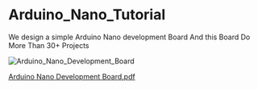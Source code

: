 # Arduino_Nano_Tutorial
We design a simple Arduino Nano development Board And this Board Do More Than 30+ Projects

![Arduino_Nano_Development_Board](https://github.com/PrateekSinghRajput/Arduino_Nano_Tutorial/assets/92904643/6de81495-3696-4ee0-9111-4427ad47ac59)

[Arduino Nano Development Board.pdf](https://github.com/PrateekSinghRajput/Arduino_Nano_Tutorial/files/12253110/Arduino.Nano.Development.Board.pdf)
